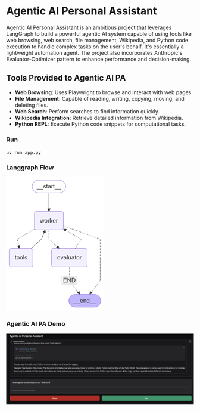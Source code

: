 # Agentic AI Personal Assistant

Agentic AI Personal Assistant is an ambitious project that leverages LangGraph to build a powerful agentic AI system capable of using tools like web browsing, web search, file management, Wikipedia, and Python code execution to handle complex tasks on the user's behalf. It's essentially a lightweight automation agent. The project also incorporates Anthropic's Evaluator-Optimizer pattern to enhance performance and decision-making.


## Tools Provided to Agentic AI PA

- **Web Browsing**: Uses Playwright to browse and interact with web pages.
- **File Management**: Capable of reading, writing, copying, moving, and deleting files.
- **Web Search**: Perform searches to find information quickly.
- **Wikipedia Integration**: Retrieve detailed information from Wikipedia.
- **Python REPL**: Execute Python code snippets for computational tasks.

### Run

```
uv run app.py
```
### Langgraph Flow

![pa_graph](https://github.com/bachvietdo01/agenticai/blob/main/personal_assistant/graph.png?raw=true)


### Agentic AI PA Demo

![demo](https://github.com/bachvietdo01/agenticai/blob/main/personal_assistant/pa_demo.png?raw=true)

